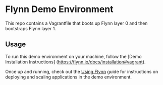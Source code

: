 # Flynn Demo Environment

This repo contains a Vagrantfile that boots up Flynn layer 0 and then bootstraps
Flynn layer 1.

## Usage

To run this demo environment on your machine, follow the [Demo Installation Instructions]
(https://flynn.io/docs/installation#vagrant).

Once up and running, check out the [Using Flynn](https://flynn.io/docs) guide
for instructions on deploying and scaling applications in the demo environment.
